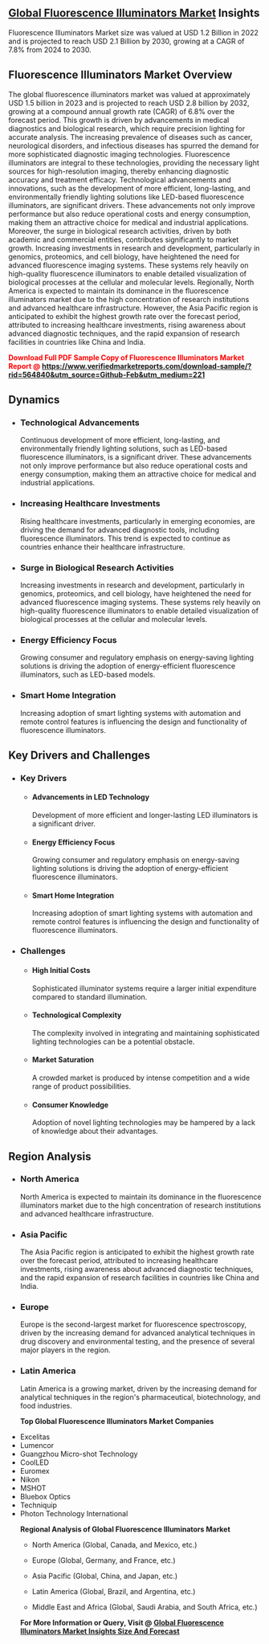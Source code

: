 <h2><a href="https://www.verifiedmarketreports.com/download-sample/?rid=564840&amp;utm_source=Github&amp;utm_medium=221" target="_blank">Global Fluorescence Illuminators Market</a> Insights</h2><p>Fluorescence Illuminators Market size was valued at USD 1.2 Billion in 2022 and is projected to reach USD 2.1 Billion by 2030, growing at a CAGR of 7.8% from 2024 to 2030.</p><p> <h2>Fluorescence Illuminators Market Overview</h2> <p>The global fluorescence illuminators market was valued at approximately USD 1.5 billion in 2023 and is projected to reach USD 2.8 billion by 2032, growing at a compound annual growth rate (CAGR) of 6.8% over the forecast period. This growth is driven by advancements in medical diagnostics and biological research, which require precision lighting for accurate analysis. The increasing prevalence of diseases such as cancer, neurological disorders, and infectious diseases has spurred the demand for more sophisticated diagnostic imaging technologies. Fluorescence illuminators are integral to these technologies, providing the necessary light sources for high-resolution imaging, thereby enhancing diagnostic accuracy and treatment efficacy. Technological advancements and innovations, such as the development of more efficient, long-lasting, and environmentally friendly lighting solutions like LED-based fluorescence illuminators, are significant drivers. These advancements not only improve performance but also reduce operational costs and energy consumption, making them an attractive choice for medical and industrial applications. Moreover, the surge in biological research activities, driven by both academic and commercial entities, contributes significantly to market growth. Increasing investments in research and development, particularly in genomics, proteomics, and cell biology, have heightened the need for advanced fluorescence imaging systems. These systems rely heavily on high-quality fluorescence illuminators to enable detailed visualization of biological processes at the cellular and molecular levels. Regionally, North America is expected to maintain its dominance in the fluorescence illuminators market due to the high concentration of research institutions and advanced healthcare infrastructure. However, the Asia Pacific region is anticipated to exhibit the highest growth rate over the forecast period, attributed to increasing healthcare investments, rising awareness about advanced diagnostic techniques, and the rapid expansion of research facilities in countries like China and India. </p> <p><strong><p><span class=""><span style="color: #ff0000;"><strong>Download Full PDF Sample Copy of Fluorescence Illuminators Market Report</strong> @ </span><a href="https://www.verifiedmarketreports.com/download-sample/?rid=564840&amp;utm_source=Github-Feb&amp;utm_medium=221" target="_blank">https://www.verifiedmarketreports.com/download-sample/?rid=564840&amp;utm_source=Github-Feb&amp;utm_medium=221</a></span></p></strong></p> <h2>Dynamics</h2> <ul> <li><h3>Technological Advancements</h3> <p>Continuous development of more efficient, long-lasting, and environmentally friendly lighting solutions, such as LED-based fluorescence illuminators, is a significant driver. These advancements not only improve performance but also reduce operational costs and energy consumption, making them an attractive choice for medical and industrial applications. </p> </li> <li><h3>Increasing Healthcare Investments</h3> <p>Rising healthcare investments, particularly in emerging economies, are driving the demand for advanced diagnostic tools, including fluorescence illuminators. This trend is expected to continue as countries enhance their healthcare infrastructure. </p> </li> <li><h3>Surge in Biological Research Activities</h3> <p>Increasing investments in research and development, particularly in genomics, proteomics, and cell biology, have heightened the need for advanced fluorescence imaging systems. These systems rely heavily on high-quality fluorescence illuminators to enable detailed visualization of biological processes at the cellular and molecular levels. </p> </li> <li><h3>Energy Efficiency Focus</h3> <p>Growing consumer and regulatory emphasis on energy-saving lighting solutions is driving the adoption of energy-efficient fluorescence illuminators, such as LED-based models. </p> </li> <li><h3>Smart Home Integration</h3> <p>Increasing adoption of smart lighting systems with automation and remote control features is influencing the design and functionality of fluorescence illuminators. </p> </li> </ul> <h2>Key Drivers and Challenges</h2> <ul> <li><h3>Key Drivers</h3> <ul> <li><h4>Advancements in LED Technology</h4> <p>Development of more efficient and longer-lasting LED illuminators is a significant driver. </p> </li> <li><h4>Energy Efficiency Focus</h4> <p>Growing consumer and regulatory emphasis on energy-saving lighting solutions is driving the adoption of energy-efficient fluorescence illuminators. </p> </li> <li><h4>Smart Home Integration</h4> <p>Increasing adoption of smart lighting systems with automation and remote control features is influencing the design and functionality of fluorescence illuminators. </p> </li> </ul> </li> <li><h3>Challenges</h3> <ul> <li><h4>High Initial Costs</h4> <p>Sophisticated illuminator systems require a larger initial expenditure compared to standard illumination. </p> </li> <li><h4>Technological Complexity</h4> <p>The complexity involved in integrating and maintaining sophisticated lighting technologies can be a potential obstacle. </p> </li> <li><h4>Market Saturation</h4> <p>A crowded market is produced by intense competition and a wide range of product possibilities. </p> </li> <li><h4>Consumer Knowledge</h4> <p>Adoption of novel lighting technologies may be hampered by a lack of knowledge about their advantages. </p> </li> </ul> </li> </ul> <h2>Region Analysis</h2> <ul> <li><h3>North America</h3> <p>North America is expected to maintain its dominance in the fluorescence illuminators market due to the high concentration of research institutions and advanced healthcare infrastructure. </p> </li> <li><h3>Asia Pacific</h3> <p>The Asia Pacific region is anticipated to exhibit the highest growth rate over the forecast period, attributed to increasing healthcare investments, rising awareness about advanced diagnostic techniques, and the rapid expansion of research facilities in countries like China and India. </p> </li> <li><h3>Europe</h3> <p>Europe is the second-largest market for fluorescence spectroscopy, driven by the increasing demand for advanced analytical techniques in drug discovery and environmental testing, and the presence of several major players in the region. </p> </li> <li><h3>Latin America</h3> <p>Latin America is a growing market, driven by the increasing demand for analytical techniques in the region's pharmaceutical, biotechnology, and food industries.</p><p><strong>Top Global Fluorescence Illuminators Market Companies</strong></p><div data-test-id=""><p><li>Excelitas</li><li> Lumencor</li><li> Guangzhou Micro-shot Technology</li><li> CoolLED</li><li> Euromex</li><li> Nikon</li><li> MSHOT</li><li> Bluebox Optics</li><li> Techniquip</li><li> Photon Technology International</li></p><div><strong>Regional Analysis of&nbsp;Global Fluorescence Illuminators Market</strong></div><ul><li dir="ltr"><p dir="ltr">North America&nbsp;(Global, Canada, and Mexico, etc.)</p></li><li dir="ltr"><p dir="ltr">Europe (Global, Germany, and France, etc.)</p></li><li dir="ltr"><p dir="ltr">Asia Pacific&nbsp;(Global, China, and Japan, etc.)</p></li><li dir="ltr"><p dir="ltr">Latin America&nbsp;(Global, Brazil, and Argentina, etc.)</p></li><li dir="ltr">Middle East and Africa&nbsp;(Global, Saudi Arabia, and South Africa, etc.)</li></ul><p><strong>For More Information or Query, Visit @&nbsp;</strong><strong><a href="https://www.verifiedmarketreports.com/product/fluorescence-illuminators-market/?utm_source=Github&amp;utm_medium=221" target="_blank">Global Fluorescence Illuminators Market Insights Size And Forecast</a></strong></p></div>
